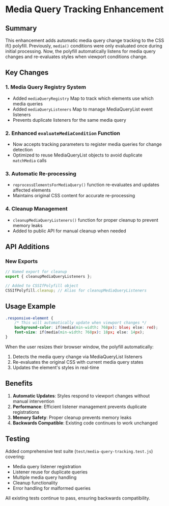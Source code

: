 # Media Query Tracking Enhancement

## Summary

This enhancement adds automatic media query change tracking to the CSS if() polyfill. Previously, `media()` conditions were only evaluated once during initial processing. Now, the polyfill automatically listens for media query changes and re-evaluates styles when viewport conditions change.

## Key Changes

### 1. Media Query Registry System

- Added `mediaQueryRegistry` Map to track which elements use which media queries
- Added `mediaQueryListeners` Map to manage MediaQueryList event listeners
- Prevents duplicate listeners for the same media query

### 2. Enhanced `evaluateMediaCondition` Function

- Now accepts tracking parameters to register media queries for change detection
- Optimized to reuse MediaQueryList objects to avoid duplicate `matchMedia` calls

### 3. Automatic Re-processing

- `reprocessElementsForMediaQuery()` function re-evaluates and updates affected elements
- Maintains original CSS content for accurate re-processing

### 4. Cleanup Management

- `cleanupMediaQueryListeners()` function for proper cleanup to prevent memory leaks
- Added to public API for manual cleanup when needed

## API Additions

### New Exports

```javascript
// Named export for cleanup
export { cleanupMediaQueryListeners };

// Added to CSSIfPolyfill object
CSSIfPolyfill.cleanup; // Alias for cleanupMediaQueryListeners
```

## Usage Example

```css
.responsive-element {
	/* This will automatically update when viewport changes */
	background-color: if(media(min-width: 768px): blue; else: red);
	font-size: if(media(min-width: 768px): 18px; else: 14px);
}
```

When the user resizes their browser window, the polyfill automatically:

1. Detects the media query change via MediaQueryList listeners
2. Re-evaluates the original CSS with current media query states
3. Updates the element's styles in real-time

## Benefits

1. **Automatic Updates**: Styles respond to viewport changes without manual intervention
2. **Performance**: Efficient listener management prevents duplicate registrations
3. **Memory Safety**: Proper cleanup prevents memory leaks
4. **Backwards Compatible**: Existing code continues to work unchanged

## Testing

Added comprehensive test suite (`test/media-query-tracking.test.js`) covering:

- Media query listener registration
- Listener reuse for duplicate queries
- Multiple media query handling
- Cleanup functionality
- Error handling for malformed queries

All existing tests continue to pass, ensuring backwards compatibility.
